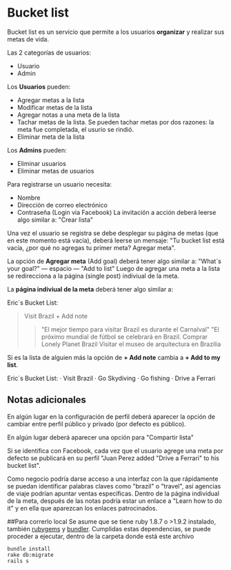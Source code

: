 # Bucket list

Bucket list es un servicio que permite a los usuarios **organizar** y realizar sus metas de vida.

Las 2 categorías de usuarios:
- Usuario
- Admin

Los **Usuarios** pueden:
- Agregar metas a la lista
- Modificar metas de la lista
- Agregar notas a una meta de la lista
- Tachar metas de la lista. Se pueden tachar metas por dos razones: la meta fue completada, el usurio se rindió.
- Eliminar meta de la lista

Los **Admins** pueden:
- Eliminar usuarios
- Eliminar metas de usuarios

Para registrarse un usuario necesita:
- Nombre
- Dirección de correo electrónico
- Contraseña
(Login via Facebook)
La invitación a acción deberá leerse algo similar a: "Crear lista" 

Una vez el usuario se registra se debe desplegar su página de metas (que en este momento está vacía), deberá leerse un mensaje: "Tu bucket list está vacía, ¿por qué no agregas tu primer meta? Agregar meta".

La opción de **Agregar meta** (Add goal) deberá tener algo similar a:
"What´s your goal?"
— espacio —
"Add to list"
Luego de agregar una meta a la lista se redirecciona a la página (single post) indiviual de la meta.

La **página indiviual de la meta** deberá tener algo similar a:

Eric´s Bucket List:
> Visit Brazil
    + Add note
>> "El mejor tiempo para visitar Brazil es durante el Carnalval"
>> "El próximo mundial de fútbol se celebrará en Brazil.
>> Comprar Lonely Planet Brazil
>> Visitar el museo de arquitectura en Brazilia

Si es la lista de alguien más la opción de **+ Add note** cambia a **+ Add to my list**.

Eric´s Bucket List:
· Visit Brazil
· Go Skydiving
· Go fishing
· Drive a Ferrari

 ## Notas adicionales
En algún lugar en la configuración de perfil deberá aparecer la opción de cambiar entre perfil público y privado (por defecto es público).

En algún lugar deberá aparecer una opción para "Compartir lista"

Si se identifica con Facebook, cada vez que el usuario agrege una meta por defecto se publicará en su perfil "Juan Perez added "Drive a Ferrari" to his bucket list".

Como negocio podría darse acceso a una interfaz con la que rápidamente se puedan identificar palabras claves como "brazil" o "travel", así agencias de viaje podrían apuntar ventas específicas. Dentro de la página individual de la meta, después de las notas podría estar un enlace a "Learn how to do it" y en ella que aparezcan los enlaces patrocinados.

##Para correrlo local
Se asume que se tiene ruby 1.8.7 o >1.9.2 instalado, también [rubygems](http://rubygems.org/) y [bundler](http://gembundler.com/). Cumplidas estas dependencias, se puede proceder a ejecutar, dentro de la carpeta donde está este archivo

    bundle install
    rake db:migrate
    rails s
